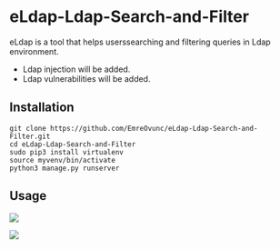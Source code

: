 # eLdap-Ldap-Search-and-Filter
eLdap is a tool that helps userssearching and filtering queries in Ldap environment.

+ Ldap injection will be added.
+ Ldap vulnerabilities will be added.

## Installation
```
git clone https://github.com/EmreOvunc/eLdap-Ldap-Search-and-Filter.git
cd eLdap-Ldap-Search-and-Filter
sudo pip3 install virtualenv
source myvenv/bin/activate
python3 manage.py runserver
```

## Usage 
![](https://emreovunc.com/projects/eldap-ldap-search-and-filter-01.png)

![](https://emreovunc.com/projects/eldap-ldap-search-and-filter-02.png)
